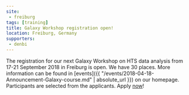 ```yaml
---
site:
 - freiburg
tags: [training]
title: Galaxy Workshop registration open!
location: Freiburg, Germany
supporters:
 - denbi
---
```


The registration for our next Galaxy Workshop on HTS data analysis from 17-21 September 2018 in Freiburg is open. 
We have 30 places. More information can be found in [events]({{ "/events/2018-04-18-Announcement-Galaxy-course.md" | absolute_url }}) on our homepage.
Participants are selected from the applicants. Apply [now](https://drive.google.com/open?id=14sCTr5r1Ca6hGhJTKZVgZRzPAlTtRN1r7xAlNuUtN9k)!
